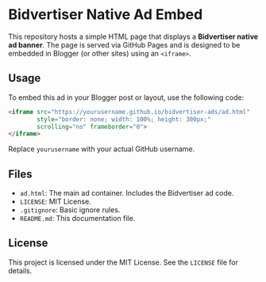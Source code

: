 # Bidvertiser Native Ad Embed

This repository hosts a simple HTML page that displays a **Bidvertiser native ad banner**. The page is served via GitHub Pages and is designed to be embedded in Blogger (or other sites) using an `<iframe>`.

## Usage

To embed this ad in your Blogger post or layout, use the following code:

```html
<iframe src="https://yourusername.github.io/bidvertiser-ads/ad.html"
        style="border: none; width: 100%; height: 300px;"
        scrolling="no" frameborder="0">
</iframe>
```

Replace `yourusername` with your actual GitHub username.

## Files

- `ad.html`: The main ad container. Includes the Bidvertiser ad code.
- `LICENSE`: MIT License.
- `.gitignore`: Basic ignore rules.
- `README.md`: This documentation file.

## License

This project is licensed under the MIT License. See the `LICENSE` file for details.

